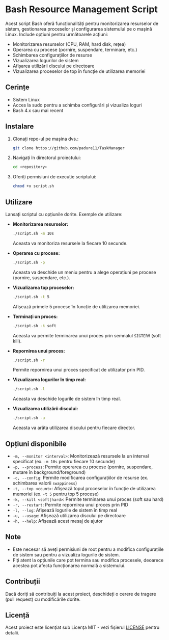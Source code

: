 # Bash Resource Management Script

Acest script Bash oferă funcționalități pentru monitorizarea resurselor de sistem, gestionarea proceselor și configurarea sistemului pe o mașină Linux. Include opțiuni pentru următoarele acțiuni:

- Monitorizarea resurselor (CPU, RAM, hard disk, rețea)
- Operarea cu procese (pornire, suspendare, terminare, etc.)
- Schimbarea configurațiilor de resurse
- Vizualizarea logurilor de sistem
- Afișarea utilizării discului pe directoare
- Vizualizarea proceselor de top în funcție de utilizarea memoriei

## Cerințe

- Sistem Linux
- Acces la sudo pentru a schimba configurări și vizualiza loguri
- Bash 4.x sau mai recent

## Instalare

1. Clonați repo-ul pe mașina dvs.:

    ```bash
    git clone https://github.com/padure11/TaskManager
    ```

2. Navigați în directorul proiectului:

    ```bash
    cd <repository>
    ```

3. Oferiți permisiuni de execuție scriptului:

    ```bash
    chmod +x script.sh
    ```

## Utilizare

Lansați scriptul cu opțiunile dorite. Exemple de utilizare:

- **Monitorizarea resurselor:**

    ```bash
    ./script.sh -m 10s
    ```

    Aceasta va monitoriza resursele la fiecare 10 secunde.

- **Operarea cu procese:**

    ```bash
    ./script.sh -p
    ```

    Aceasta va deschide un meniu pentru a alege operațiuni pe procese (pornire, suspendare, etc.).

- **Vizualizarea top proceselor:**

    ```bash
    ./script.sh -t 5
    ```

    Afișează primele 5 procese în funcție de utilizarea memoriei.

- **Terminați un proces:**

    ```bash
    ./script.sh -k soft
    ```

    Aceasta va permite terminarea unui proces prin semnalul `SIGTERM` (soft kill).

- **Repornirea unui proces:**

    ```bash
    ./script.sh -r
    ```

    Permite repornirea unui proces specificat de utilizator prin PID.

- **Vizualizarea logurilor în timp real:**

    ```bash
    ./script.sh -l
    ```

    Aceasta va deschide logurile de sistem în timp real.

- **Vizualizarea utilizării discului:**

    ```bash
    ./script.sh -u
    ```

    Aceasta va arăta utilizarea discului pentru fiecare director.

## Opțiuni disponibile

- `-m, --monitor <interval>`: Monitorizează resursele la un interval specificat (ex. `-m 10s` pentru fiecare 10 secunde)
- `-p, --process`: Permite operarea cu procese (pornire, suspendare, mutare în background/foreground)
- `-c, --config`: Permite modificarea configurațiilor de resurse (ex. schimbarea valorii `swappiness`)
- `-t, --top <count>`: Afișează topul proceselor în funcție de utilizarea memoriei (ex. `-t 5` pentru top 5 procese)
- `-k, --kill <soft|hard>`: Permite terminarea unui proces (soft sau hard)
- `-r, --restart`: Permite repornirea unui proces prin PID
- `-l, --log`: Afișează logurile de sistem în timp real
- `-u, --usage`: Afișează utilizarea discului pe directoare
- `-h, --help`: Afișează acest mesaj de ajutor

## Note

- Este necesar să aveți permisiuni de root pentru a modifica configurațiile de sistem sau pentru a vizualiza logurile de sistem.
- Fiți atent la opțiunile care pot termina sau modifica procesele, deoarece acestea pot afecta funcționarea normală a sistemului.

## Contribuții

Dacă doriți să contribuiți la acest proiect, deschideți o cerere de tragere (pull request) cu modificările dorite.

## Licență

Acest proiect este licențiat sub Licența MIT - vezi fișierul [LICENSE](LICENSE) pentru detalii.
